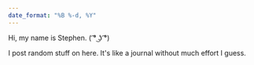 ```yaml
---
date_format: "%B %-d, %Y"
---
```


Hi, my name is Stephen. ( ͡° ͜ʖ ͡°)

I post random stuff on here. It's like a journal without much effort I guess.